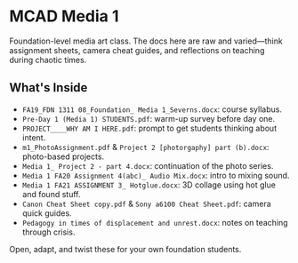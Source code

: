 # MCAD Media 1

Foundation-level media art class. The docs here are raw and varied—think assignment sheets, camera cheat guides, and reflections on teaching during chaotic times.

## What's Inside
- `FA19_FDN 1311 08_Foundation_ Media 1_Severns.docx`: course syllabus.
- `Pre-Day 1 (Media 1) STUDENTS.pdf`: warm-up survey before day one.
- `PROJECT____WHY AM I HERE.pdf`: prompt to get students thinking about intent.
- `m1_PhotoAssignment.pdf` & `Project 2 [photorgaphy] part (b).docx`: photo-based projects.
- `Media 1_ Project 2 - part 4.docx`: continuation of the photo series.
- `Media 1 FA20 Assignment 4(abc)_ Audio Mix.docx`: intro to mixing sound.
- `Media 1 FA21 ASSIGNMENT 3_ Hotglue.docx`: 3D collage using hot glue and found stuff.
- `Canon Cheat Sheet copy.pdf` & `Sony a6100 Cheat Sheet.pdf`: camera quick guides.
- `Pedagogy in times of displacement and unrest.docx`: notes on teaching through crisis.

Open, adapt, and twist these for your own foundation students.
